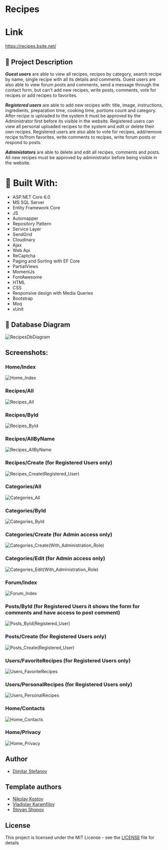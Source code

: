 # Recipes


# Link
https://recipes.bsite.net/




## :pencil: Project Description 

**_Guest users_** are able to view all recipes, recipes by category, search recipe by name, single recipe with all its details and comments. Guest users are also able to view forum posts and comments, send a message through the contact form, but can't add new recipes, write posts, comments, vote for recipes or add recipes to favorites.

**_Registered users_** are able to add new recipes with: title, image, instructions, ingredients, preparation time, cooking time, portions count and category. After recipe is uploaded to the system it must be approved by the Administrator first before its visible in the website. Registered users can view all personal uploaded recipes to the system and edit or delete their own recipes. Registered users are also able to vote for recipes, add/remove recipe to/from favorites, write comments to recipes, write forum posts or respond to posts.

**_Administators_** are able to delete and edit all recipes, comments and posts. All new recipes must be approved by administrator before being visible in the website.


# :hammer: Built With:
* ASP.NET Core 6.0
* MS SQL Server
* Entity Framework Core 
* JS
* Automapper
* Repository Pattern 
* Service Layer
* SendGrid
* Cloudinary
* Ajax
* Web Api
* ReCaptcha
* Paging and Sorting with EF Core
* PartialViews
* MomentJs
* FontAwesome
* HTML
* CSS
* Responsive design with Media Queries
* Bootstrap
* Moq
* xUnit

## :floppy_disk: Database Diagram
![RecipesDbDiagram](https://user-images.githubusercontent.com/64395262/220134596-742a11eb-c052-48ec-bffc-79db73e104a6.png)

## Screenshots:

### Home/Index 
![Home_Index](https://user-images.githubusercontent.com/64395262/220135493-12808757-9623-469e-a454-e4912fbfbdcc.png)

### Recipes/All
![Recipes_All](https://user-images.githubusercontent.com/64395262/220135698-05aeeee5-f90f-44cf-8063-9f8b669c83fc.png)

### Recipes/ById
![Recipes_ById](https://user-images.githubusercontent.com/64395262/220135980-9226a5a6-ed86-42ae-b1d5-bfee65196f75.png)

### Recipes/AllByName
![Recipes_AllByName](https://user-images.githubusercontent.com/64395262/220136213-0371759d-ed5d-4ac1-9bd9-aa1ab6494cfa.png)

### Recipes/Create (for Registered Users only)
![Recipes_Create(Registered_User)](https://user-images.githubusercontent.com/64395262/220136370-c5fed3a5-92ac-43a0-aeb2-d3bb2b4bd245.png)

### Categories/All
![Categories_All](https://user-images.githubusercontent.com/64395262/220136777-f7f7dc18-7091-49a4-b503-42a4de2564d6.png)

### Categories/ById
![Categories_ById](https://user-images.githubusercontent.com/64395262/220137077-f49023a7-820d-4f40-a418-87fcb4f529b5.png)

### Categories/Create (for Admin access only)
![Categories_Create(With_Administration_Role)](https://user-images.githubusercontent.com/64395262/220137348-605d929f-af8b-4d27-a77d-d2ce15ec567c.png)

### Categories/Edit (for Admin access only)
![Categories_Edit(With_Administration_Role)](https://user-images.githubusercontent.com/64395262/220137701-855f0dab-ec5f-41af-8780-afe1c5781d47.png)

### Forum/Index
![Forum_Index](https://user-images.githubusercontent.com/64395262/220138071-37d66945-07a1-4834-ac07-c7b5f797b654.png)

### Posts/ById (for Registered Users it shows the form for comments and have access to post comment)
![Posts_ById(Registered_User)](https://user-images.githubusercontent.com/64395262/220138266-a97041c6-cd8a-49c9-95ea-11d99ccf58f4.png)

### Posts/Create (for Registered Users only)
![Posts_Create(Registered_User)](https://user-images.githubusercontent.com/64395262/220138715-0bd5e0a6-5b0a-484a-86b5-dee5c4ce4000.png)

### Users/FavoriteRecipes (for Registered Users only)
![Users_FavoriteRecipes](https://user-images.githubusercontent.com/64395262/220138946-d44c9100-6533-42be-b1cb-881c24f05d48.png)

### Users/PersonalRecipes (for Registered Users only)
![Users_PersonalRecipes](https://user-images.githubusercontent.com/64395262/220139128-d5126269-4aa2-4682-ae56-550ace073c45.png)

### Home/Contacts
![Home_Contacts](https://user-images.githubusercontent.com/64395262/220139311-04186a90-c312-4fd2-a597-38da789141c1.png)

### Home/Privacy
![Home_Privacy](https://user-images.githubusercontent.com/64395262/220139459-16be77a5-413a-41d4-8a7a-73847680cb66.png)



## Author

- [Dimitar Stefanov](https://github.com/DimitarStefan0v)


## Template authors

- [Nikolay Kostov](https://github.com/NikolayIT)
- [Vladislav Karamfilov](https://github.com/vladislav-karamfilov)
- [Stoyan Shopov](https://github.com/StoyanShopov)


## License

This project is licensed under the MIT License - see the [LICENSE](LICENSE) file for details
